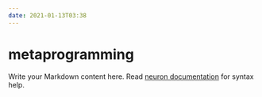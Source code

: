 ```yaml
---
date: 2021-01-13T03:38
---
```


# metaprogramming

Write your Markdown content here. Read [neuron documentation](https://neuron.zettel.page/2011404.html) for syntax help.

